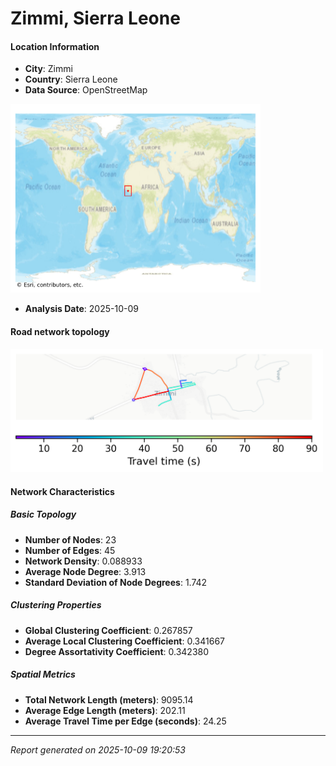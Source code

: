 # Zimmi, Sierra Leone

#### Location Information

- **City**: Zimmi
- **Country**: Sierra Leone
- **Data Source**: OpenStreetMap
<img src="Zimmi_location.png" alt="Zimmi Location Map" width="400" />

- **Analysis Date**: 2025-10-09

#### Road network topology

<img src="Zimmi_network_map.png" alt="Zimmi Road Network Map" width="500"/>

#### Network Characteristics

##### Basic Topology

- **Number of Nodes**: 23
- **Number of Edges**: 45
- **Network Density**: 0.088933
- **Average Node Degree**: 3.913
- **Standard Deviation of Node Degrees**: 1.742

##### Clustering Properties

- **Global Clustering Coefficient**: 0.267857
- **Average Local Clustering Coefficient**: 0.341667
- **Degree Assortativity Coefficient**: 0.342380

##### Spatial Metrics

- **Total Network Length (meters)**: 9095.14
- **Average Edge Length (meters)**: 202.11
- **Average Travel Time per Edge (seconds)**: 24.25

---
*Report generated on 2025-10-09 19:20:53*
